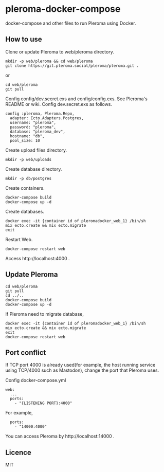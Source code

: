 pleroma-docker-compose
====

docker-compose and other files to run Pleroma using Docker.

## How to use

Clone or update Pleroma to web/pleroma directory.

    mkdir -p web/pleroma && cd web/pleroma
    git clone https://git.pleroma.social/pleroma/pleroma.git .

or

    cd web/pleroma
    git pull

Config config/dev.secret.exs and config/config.exs. See Pleroma's README or wiki.
Config dev.secret.exs as follows.

    config :pleroma, Pleroma.Repo,
      adapter: Ecto.Adapters.Postgres,
      username: "pleroma",
      password: "pleroma",
      database: "pleroma_dev",
      hostname: "db",
      pool_size: 10

Create upload files directory.

    mkdir -p web/uploads

Create database directory.

    mkdir -p db/postgres

Create containers.

    docker-compose build
    docker-compose up -d

Create databases.

    docker exec -it {container id of pleromadocker_web_1} /bin/sh
    mix ecto.create && mix ecto.migrate
    exit

Restart Web.

    docker-compose restart web

Access http://localhost:4000 .

## Update Pleroma

    cd web/pleroma
    git pull
    cd ../..
    docker-compose build
    docker-compose up -d

If Pleroma need to migrate database,

    docker exec -it {container id of pleromadocker_web_1} /bin/sh
    mix ecto.create && mix ecto.migrate
    exit
    docker-compose restart web

## Port conflict

If TCP port 4000 is already used(for example, the host running service using TCP/4000 such as Mastodon), change the port that Pleroma uses.

Config docker-compose.yml

    web:
      ...
      ports:
        - "{LISTENING PORT}:4000"

For example,

      ports:
        - "14000:4000"

You can access Pleroma by http://localhost:14000 .

## Licence

MIT

